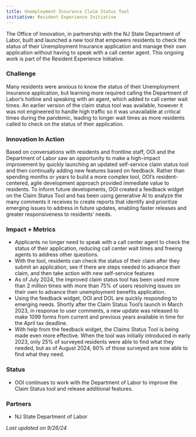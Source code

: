 ```yaml
---
title: Unemployment Insurance Claim Status Tool
initiative: Resident Experience Initiative
---
```


The Office of Innovation, in partnership with the NJ State Department of Labor, built and launched a new tool that empowers residents to check the status of their Unemployment Insurance application and manage their own application without having to speak with a call center agent. This ongoing work is part of the Resident Experience Initiative.

### Challenge

Many residents were anxious to know the status of their Unemployment Insurance application, but learning more required calling the Department of Labor’s hotline and speaking with an agent, which added to call center wait times. An earlier version of the claim status tool was available, however it was not engineered to handle high traffic so it was unavailable at critical times during the pandemic, leading to longer wait times as more residents called to check on the status of their application. 

### Innovation In Action

Based on conversations with residents and frontline staff, OOI and the Department of Labor saw an opportunity to make a high-impact improvement by quickly launching an updated self-service claim status tool and then continually adding new features based on feedback. Rather than spending months or years to build a more complex tool, OOI’s resident-centered, agile development approach provided immediate value to residents. To inform future developments, OOI created a feedback widget on the Claim Status Tool and has been using generative AI to analyze the many comments it receives to create reports that identify and prioritize emerging issues to address in future updates, enabling faster releases and greater responsiveness to residents’ needs. 

### Impact + Metrics

- Applicants no longer need to speak with a call center agent to check the status of their application, reducing call center wait times and freeing agents to address other questions.
- With the tool, residents can check the status of their claim after they submit an application, see if there are steps needed to advance their claim, and then take action with new self-service features
- As of July 2024, the improved claim status tool has been used more than 2 million times with more than 75% of users resolving issues on their own to advance their unemployment benefits application. 
- Using the feedback widget, OOI and DOL are quickly responding to emerging needs. Shortly after the Claim Status Tool’s launch in March 2023, in response to user comments, a new update was released to make 1099 forms from current and previous years available in time for the April tax deadline. 
- With help from the feedback widget, the Claims Status Tool is being made even more effective. When the tool was initially introduced in early 2023, only 25% of surveyed residents were able to find what they needed, but as of August 2024, 60% of those surveyed are now able to find what they need.  

### Status

-   OOI continues to work with the Department of Labor to improve the Claim Status tool and release additional features. 
    
### Partners

-   NJ State Department of Labor

*Last updated on 9/26/24*
